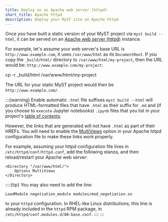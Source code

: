 ```yaml
---
title: Deploy on an Apache web server (httpd)
short_title: Apache httpd
description: Deploy your MyST site on Apache httpd
---
```


Once you have built a static version of your MyST project via `myst build --html`, it can be served on an [Apache web server (httpd)](https://httpd.apache.org) instance.

For example, let's assume your web server's base URL is `http://www.example.com`, it uses `/var/www/html` as its `DocumentRoot`. If you copy the `_build/html/` directory to `/var/www/html/my-project`, then the URL would be: `http://www.example.com/my-project`:

cp -r _build/html /var/www/html/my-project

The URL for your static MyST project would then be `http://www.example.com/`.

:::{warning} Enable automatic `.html` file suffixes
`myst build --html` will produce HTML-formatted files that have `.html` as their suffix for `.md` and (if you choose to `execute` Jupyter notebooks) `.ipynb` files that you list in your project's [table of contents](table-of-contents.md).

However, the links that are generated will not have `.html` as part of their HREFs. You will need to enable the [MultiViews](https://httpd.apache.org/docs/2.4/content-negotiation.html#multiviews) option in your Apache httpd configuration file to make these links work properly.

For example, assuming your httpd configuration file lives in `/etc/httpd/conf/httpd.conf`, add the following stanza, and then reload/restart your Apache web server:

```
<Directory "/var/www/html/">
    Options MultiViews
</Directory>
```
::::{tip} 
You may also need to add the line: 

```
LoadModule negotiation_module modules/mod_negotiation.so
```
to your `httpd` configuration. In RHEL-like Linux distributions, this line is already included in the `httpd` RPM package, in `/etc/httpd/conf.modules.d/00-base.conf`.
::::
:::

